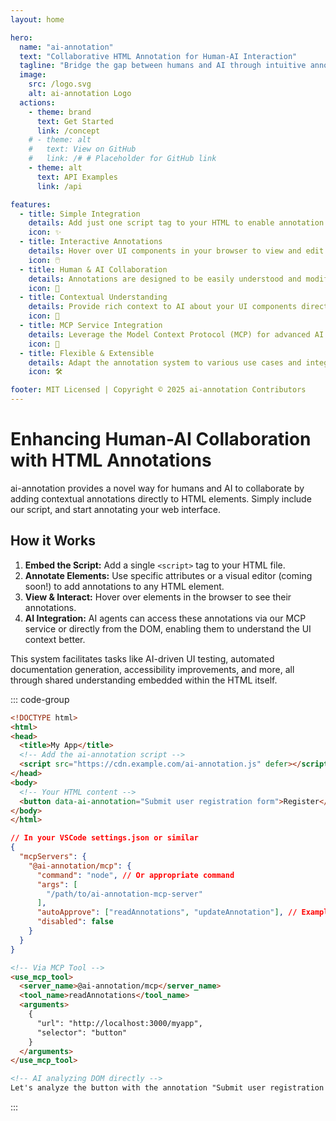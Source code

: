 ```yaml
---
layout: home

hero:
  name: "ai-annotation"
  text: "Collaborative HTML Annotation for Human-AI Interaction"
  tagline: "Bridge the gap between humans and AI through intuitive annotations directly on your web interface."
  image:
    src: /logo.svg
    alt: ai-annotation Logo
  actions:
    - theme: brand
      text: Get Started
      link: /concept
    # - theme: alt
    #   text: View on GitHub
    #   link: /# # Placeholder for GitHub link
    - theme: alt
      text: API Examples
      link: /api

features:
  - title: Simple Integration
    details: Add just one script tag to your HTML to enable annotation features instantly.
    icon: ✨
  - title: Interactive Annotations
    details: Hover over UI components in your browser to view and edit annotations seamlessly.
    icon: 🖱️
  - title: Human & AI Collaboration
    details: Annotations are designed to be easily understood and modified by both humans and AI agents.
    icon: 🤝
  - title: Contextual Understanding
    details: Provide rich context to AI about your UI components directly through annotations.
    icon: 🧠
  - title: MCP Service Integration
    details: Leverage the Model Context Protocol (MCP) for advanced AI interactions and data exchange.
    icon: 🔌
  - title: Flexible & Extensible
    details: Adapt the annotation system to various use cases and integrate with your existing tools.
    icon: 🛠️

footer: MIT Licensed | Copyright © 2025 ai-annotation Contributors
---
```


# Enhancing Human-AI Collaboration with HTML Annotations

ai-annotation provides a novel way for humans and AI to collaborate by adding contextual annotations directly to HTML elements. Simply include our script, and start annotating your web interface.

## How it Works

1.  **Embed the Script:** Add a single `<script>` tag to your HTML file.
2.  **Annotate Elements:** Use specific attributes or a visual editor (coming soon!) to add annotations to any HTML element.
3.  **View & Interact:** Hover over elements in the browser to see their annotations.
4.  **AI Integration:** AI agents can access these annotations via our MCP service or directly from the DOM, enabling them to understand the UI context better.

This system facilitates tasks like AI-driven UI testing, automated documentation generation, accessibility improvements, and more, all through shared understanding embedded within the HTML itself.

::: code-group

```html [1. Add Script Tag]
<!DOCTYPE html>
<html>
<head>
  <title>My App</title>
  <!-- Add the ai-annotation script -->
  <script src="https://cdn.example.com/ai-annotation.js" defer></script>
</head>
<body>
  <!-- Your HTML content -->
  <button data-ai-annotation="Submit user registration form">Register</button>
</body>
</html>
```

```json [2. Configure MCP (Optional)]
// In your VSCode settings.json or similar
{
  "mcpServers": {
    "@ai-annotation/mcp": {
      "command": "node", // Or appropriate command
      "args": [
        "/path/to/ai-annotation-mcp-server"
      ],
      "autoApprove": ["readAnnotations", "updateAnnotation"], // Example operations
      "disabled": false
    }
  }
}
```

```markdown [3. AI Interaction Example]
<!-- Via MCP Tool -->
<use_mcp_tool>
  <server_name>@ai-annotation/mcp</server_name>
  <tool_name>readAnnotations</tool_name>
  <arguments>
    {
      "url": "http://localhost:3000/myapp",
      "selector": "button"
    }
  </arguments>
</use_mcp_tool>

<!-- AI analyzing DOM directly -->
Let's analyze the button with the annotation "Submit user registration form".
```

:::
